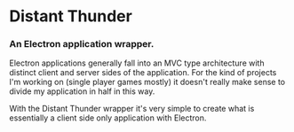 # Distant Thunder
### An Electron application wrapper.

Electron applications generally fall into an MVC type architecture with
distinct client and server sides of the application. For the kind of projects
I'm working on (single player games mostly) it doesn't really make sense to
divide my application in half in this way.

With the Distant Thunder wrapper it's very simple to create what is essentially
a client side only application with Electron.
